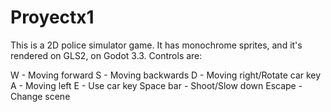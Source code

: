 # Proyectx1

This is a 2D police simulator game. It has monochrome sprites, and it's rendered on GLS2, on Godot 3.3. 
Controls are:

W - Moving forward
S - Moving backwards
D - Moving right/Rotate car key
A - Moving left
E - Use car key
Space bar - Shoot/Slow down
Escape - Change scene
